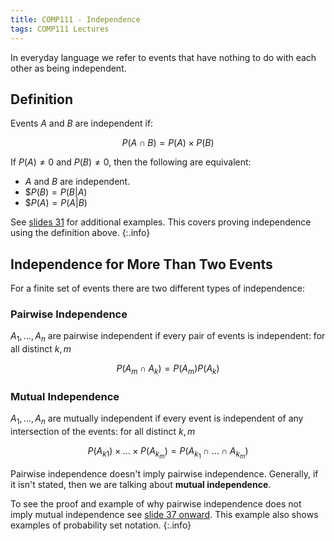 ```yaml
---
title: COMP111 - Independence
tags: COMP111 Lectures
---
```

In everyday language we refer to events that have nothing to do with each other as being independent.

## Definition
Events $A$ and $B$ are independent if:

$$P(A\cap B)=P(A)\times P(B)$$

If $P(A)\neq 0$ and $P(B)\neq 0$, then the following are equivalent:

* $A$ and $B$ are independent.
* \$$P(B)=P(B\vert A)$
* \$$P(A)=P(A\vert B)$

See [slides 31]({{site.baseurl}}/assets/COMP111/Lectures/2020-11-19.pdf) for additional examples. This covers proving independence using the definition above.
{:.info}

## Independence for More Than Two Events
For a finite set of events there are two different types of independence:

### Pairwise Independence
$A_1,\ldots,A_n$ are pairwise independent if every pair of events is independent: for all distinct $k,m$

$$P(A_m\cap A_k)=P(A_m)P(A_k)$$

### Mutual Independence
$A_1,\ldots,A_n$ are mutually independent if every event is independent of any intersection of the events: for all distinct $k,m$
 
$$P(A_{k1})\times\ldots\times P(A_{k_m})=P(A_{k_1}\cap\ldots\cap A_{k_m})$$

Pairwise independence doesn't imply pairwise independence. Generally, if it isn't stated, then we are talking about **mutual independence**.

To see the proof and example of why pairwise independence does not imply mutual independence see [slide 37 onward]({{site.baseurl}}/assets/COMP111/Lectures/2020-11-19.pdf). This example also shows examples of probability set notation.
{:.info}
